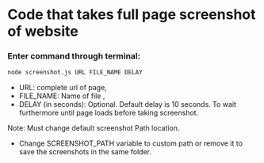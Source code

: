 # Code that takes full page screenshot of website

### Enter command through terminal:

```sh
node screenshot.js URL FILE_NAME DELAY
```

- URL: complete url of page,
- FILE_NAME: Name of file ,
- DELAY (in seconds): Optional. Default delay is 10 seconds. To wait furthermore until page loads before taking screenshot.

Note: Must change default screenshot Path location.

- Change SCREENSHOT_PATH variable to custom path or remove it to save the screenshots in the same folder.
